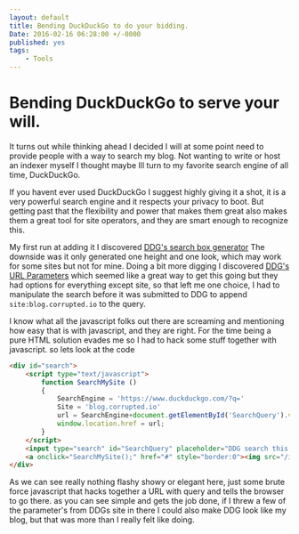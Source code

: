 ```yaml
---
layout: default
title: Bending DuckDuckGo to do your bidding.
Date: 2016-02-16 06:28:00 +/-0000
published: yes
tags: 
    - Tools
---
```


# Bending DuckDuckGo to serve your will.  

It turns out while thinking ahead I decided I will at some point need to provide people with a way to search my blog. 
Not wanting to write or host an indexer myself I thought maybe Ill turn to my favorite search engine of all time, DuckDuckGo.

<!--more-->

If you havent ever used DuckDuckGo I suggest highly giving it a shot, it is a very powerful search engine and it respects your
privacy to boot. But getting past that the flexibility and power that makes them great also makes them a great tool for
site operators, and they are smart enough to recognize this.

My first run at adding it I discovered [DDG's search box generator](https://duckduckgo.com/search_box) The downside was
it only generated one height and one look, which may work for some sites but not for mine. Doing a bit more digging I discovered
[DDG's URL Parameters](https://duckduckgo.com/parameters) which seemed like a great way to get this going but they had
options for everything except site, so that left me one choice, I had to manipulate the search before it was submitted to
DDG to append `site:blog.corrupted.io` to the query.

I know what all the javascript folks out there are screaming and mentioning how easy that is with javascript, and they are
right. For the time being a pure HTML solution evades me so I had to hack some stuff together with javascript. so lets look at the code

~~~ html
<div id="search">
    <script type="text/javascript">
        function SearchMySite ()
        {
            SearchEngine = 'https://www.duckduckgo.com/?q='
            Site = 'blog.corrupted.io'
            url = SearchEngine+document.getElementById('SearchQuery').value+'+site:'+Site;
            window.location.href = url;
        }
    </script>
    <input type="search" id="SearchQuery" placeholder="DDG search this blog" onkeydown="if(event.which == 13){SearchMySite();}" style="border:1px solid;padding: 1px;height: 25px;width: 150px;margin-top: 2px;">
    <a onclick="SearchMySite();" href="#" style="border:0"><img src="/img/search.png" alt="Search" style="border:0;height:25px;align: bottom;vertical-align: bottom;padding: 0px;margin-left: -5px;"></a>
</div>
~~~

As we can see really nothing flashy showy or elegant here, just some brute force javascript that hacks together a URL with query and tells the browser to go there.
as you can see simple and gets the job done, if I threw a few of the parameter's from DDGs site in there I could also make DDG look like my blog, but that was more 
than I really felt like doing.